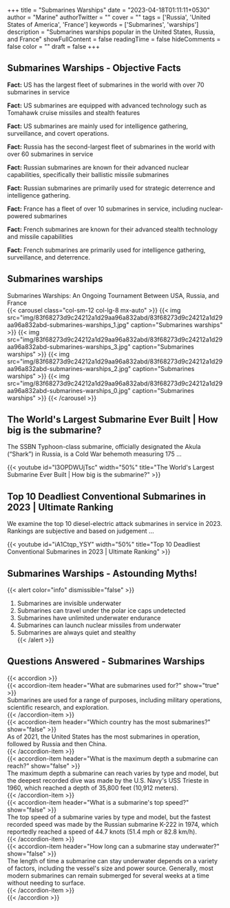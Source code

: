+++
title = "Submarines Warships"
date = "2023-04-18T01:11:11+0530"
author = "Marine"
authorTwitter = ""
cover = ""
tags = ['Russia', 'United States of America', 'France']
keywords = ['Submarines', 'warships']
description = "Submarines warships popular in the United States, Russia, and France"
showFullContent = false
readingTime = false
hideComments = false
color = ""
draft = false
+++
## Submarines Warships - Objective Facts 
**Fact:** US has the largest fleet of submarines in the world with over 70 submarines in service  
  
**Fact:** US submarines are equipped with advanced technology such as Tomahawk cruise missiles and stealth features  
  
**Fact:** US submarines are mainly used for intelligence gathering, surveillance, and covert operations.  
  
**Fact:** Russia has the second-largest fleet of submarines in the world with over 60 submarines in service  
  
**Fact:** Russian submarines are known for their advanced nuclear capabilities, specifically their ballistic missile submarines  
  
**Fact:** Russian submarines are primarily used for strategic deterrence and intelligence gathering.  
  
**Fact:** France has a fleet of over 10 submarines in service, including nuclear-powered submarines  
  
**Fact:** French submarines are known for their advanced stealth technology and missile capabilities  
  
**Fact:** French submarines are primarily used for intelligence gathering, surveillance, and deterrence.  
  
## Submarines warships  

Submarines Warships: An Ongoing Tournament Between USA, Russia, and France  
{{< carousel class="col-sm-12                        col-lg-8 mx-auto" >}} 
{{< img src="img/83f68273d9c24212a1d29aa96a832abd/83f68273d9c24212a1d29aa96a832abd-submarines-warships_1.jpg"                             caption="Submarines warships"                                 >}} 
{{< img src="img/83f68273d9c24212a1d29aa96a832abd/83f68273d9c24212a1d29aa96a832abd-submarines-warships_3.jpg"                             caption="Submarines warships"                                 >}} 
{{< img src="img/83f68273d9c24212a1d29aa96a832abd/83f68273d9c24212a1d29aa96a832abd-submarines-warships_2.jpg"                             caption="Submarines warships"                                 >}} 
{{< img src="img/83f68273d9c24212a1d29aa96a832abd/83f68273d9c24212a1d29aa96a832abd-submarines-warships_0.jpg"                             caption="Submarines warships"                                 >}} 
{{< /carousel >}}  
## The World&#39;s Largest Submarine Ever Built | How big is the submarine?  

The SSBN Typhoon-class submarine, officially designated the Akula (“Shark”) in Russia, is a Cold War behemoth measuring 175 ...  

{{< youtube id="l3OPDWUjTsc" width="50%" title="The World&#39;s Largest Submarine Ever Built | How big is the submarine?" >}}
## Top 10 Deadliest Conventional Submarines in 2023 | Ultimate Ranking  

We examine the top 10 diesel-electric attack submarines in service in 2023. Rankings are subjective and based on judgement ...  

{{< youtube id="iA1Ctqp_YSY" width="50%" title="Top 10 Deadliest Conventional Submarines in 2023 | Ultimate Ranking" >}}
## Submarines Warships - Astounding Myths!  
{{< alert color="info" dismissible="false" >}}  
1. Submarines are invisible underwater  
1. Submarines can travel under the polar ice caps undetected  
1. Submarines have unlimited underwater endurance  
1. Submarines can launch nuclear missiles from underwater  
1. Submarines are always quiet and stealthy  
{{< /alert >}}  
## Questions Answered - Submarines Warships  
{{< accordion >}}  
  {{< accordion-item header="What are submarines used for?" show="true" >}}  
    Submarines are used for a range of purposes, including military operations, scientific research, and exploration.  
  {{< /accordion-item >}}  
  {{< accordion-item header="Which country has the most submarines?" show="false" >}}  
    As of 2021, the United States has the most submarines in operation, followed by Russia and then China.  
  {{< /accordion-item >}}  
  {{< accordion-item header="What is the maximum depth a submarine can reach?" show="false" >}}  
    The maximum depth a submarine can reach varies by type and model, but the deepest recorded dive was made by the U.S. Navy's USS Trieste in 1960, which reached a depth of 35,800 feet (10,912 meters).  
  {{< /accordion-item >}}  
  {{< accordion-item header="What is a submarine's top speed?" show="false" >}}  
    The top speed of a submarine varies by type and model, but the fastest recorded speed was made by the Russian submarine K-222 in 1974, which reportedly reached a speed of 44.7 knots (51.4 mph or 82.8 km/h).  
  {{< /accordion-item >}}  
  {{< accordion-item header="How long can a submarine stay underwater?" show="false" >}}  
    The length of time a submarine can stay underwater depends on a variety of factors, including the vessel's size and power source. Generally, most modern submarines can remain submerged for several weeks at a time without needing to surface.  
  {{< /accordion-item >}}  
{{< /accordion >}}  
